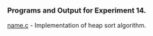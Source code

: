 ### Programs and Output for Experiment 14.

[name.c](https://github.com/akkupy/DS_S3/blob/main/Exp_14/name.c) - Implementation of heap sort algorithm.
```

``` 